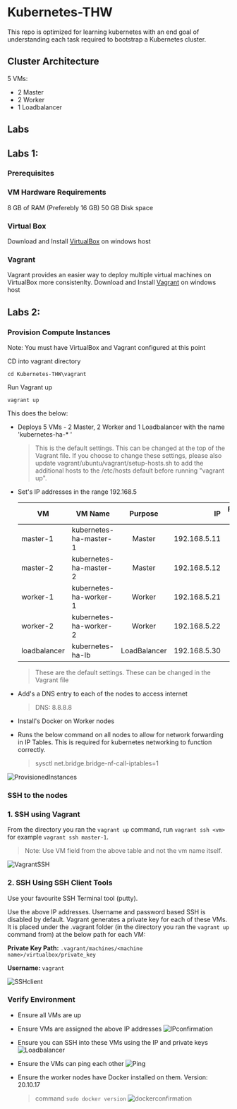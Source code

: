 # Kubernetes-THW
This repo is optimized for learning kubernetes with an end goal of understanding each task required to bootstrap a Kubernetes cluster.


## Cluster Architecture

5 VMs:

* 2 Master 
* 2 Worker
* 1 Loadbalancer


## Labs

## Labs 1:
### Prerequisites
### VM Hardware Requirements

8 GB of RAM (Preferebly 16 GB)
50 GB Disk space
### Virtual Box
Download and Install [VirtualBox](https://www.virtualbox.org/wiki/Downloads) on windows host
### Vagrant
Vagrant provides an easier way to deploy multiple virtual machines on VirtualBox more consistenlty.
Download and Install [Vagrant](https://www.vagrantup.com/) on windows host

## Labs 2:
### Provision Compute Instances

Note: You must have VirtualBox and Vagrant configured at this point

CD into vagrant directory

`cd Kubernetes-THW\vagrant`

Run Vagrant up

`vagrant up`

This does the below:

- Deploys 5 VMs - 2 Master, 2 Worker and 1 Loadbalancer with the name 'kubernetes-ha-* '
    > This is the default settings. This can be changed at the top of the Vagrant file.
    > If you choose to change these settings, please also update vagrant/ubuntu/vagrant/setup-hosts.sh
    > to add the additional hosts to the /etc/hosts default before running "vagrant up".

- Set's IP addresses in the range 192.168.5

    | VM            |  VM Name               | Purpose       | IP           | Forwarded Port   |
    | ------------  | ---------------------- |:-------------:| ------------:| ----------------:|
    | master-1      | kubernetes-ha-master-1 | Master        | 192.168.5.11 |     2711         |
    | master-2      | kubernetes-ha-master-2 | Master        | 192.168.5.12 |     2712         |
    | worker-1      | kubernetes-ha-worker-1 | Worker        | 192.168.5.21 |     2721         |
    | worker-2      | kubernetes-ha-worker-2 | Worker        | 192.168.5.22 |     2722         |
    | loadbalancer  | kubernetes-ha-lb       | LoadBalancer  | 192.168.5.30 |     2730         |

    > These are the default settings. These can be changed in the Vagrant file

- Add's a DNS entry to each of the nodes to access internet
    > DNS: 8.8.8.8

- Install's Docker on Worker nodes
- Runs the below command on all nodes to allow for network forwarding in IP Tables.
  This is required for kubernetes networking to function correctly.
    > sysctl net.bridge.bridge-nf-call-iptables=1

![ProvisionedInstances](https://github.com/Kolawole-Ikeoluwa-Joshua/Kubernetes-THW/blob/ff5bf11e8fbf303b2f2f74f99de56bb03c715324/docs/images/provisioned%20compute%20instances.png)

### SSH to the nodes

### 1. SSH using Vagrant

  From the directory you ran the `vagrant up` command, run `vagrant ssh <vm>` for example `vagrant ssh master-1`.
  > Note: Use VM field from the above table and not the vm name itself.

![VagrantSSH](https://github.com/Kolawole-Ikeoluwa-Joshua/Kubernetes-THW/blob/main/docs/images/master-node%20ssh%20login.png)

### 2. SSH Using SSH Client Tools

Use your favourite SSH Terminal tool (putty).

Use the above IP addresses. Username and password based SSH is disabled by default.
Vagrant generates a private key for each of these VMs. It is placed under the .vagrant folder (in the directory you ran the `vagrant up` command from) at the below path for each VM:

**Private Key Path:** `.vagrant/machines/<machine name>/virtualbox/private_key`

**Username:** `vagrant`

![SSHclient](https://github.com/Kolawole-Ikeoluwa-Joshua/Kubernetes-THW/blob/main/docs/images/ssh%20client%20login%20to%20worker%20node%201.png)



### Verify Environment

- Ensure all VMs are up

- Ensure VMs are assigned the above IP addresses
![IPconfirmation](https://github.com/Kolawole-Ikeoluwa-Joshua/Kubernetes-THW/blob/main/docs/images/master-1%20ip%20address%20confirmation.png)

- Ensure you can SSH into these VMs using the IP and private keys
![Loadbalancer](https://github.com/Kolawole-Ikeoluwa-Joshua/Kubernetes-THW/blob/main/docs/images/load%20balancer.png)

- Ensure the VMs can ping each other
![Ping](https://github.com/Kolawole-Ikeoluwa-Joshua/Kubernetes-THW/blob/main/docs/images/master-1%20pinging%20master%20node%202.png)

- Ensure the worker nodes have Docker installed on them. Version: 20.10.17
  > command `sudo docker version`
![dockerconfirmation](https://github.com/Kolawole-Ikeoluwa-Joshua/Kubernetes-THW/blob/main/docs/images/worker%202%20docker%20confirmation.png)
